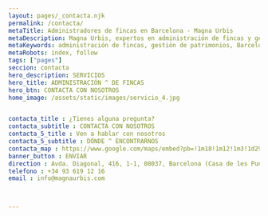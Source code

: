 ```yaml
---
layout: pages/_contacta.njk
permalink: /contacta/
metaTitle: Administradores de fincas en Barcelona - Magna Urbis
metaDescription: Magna Urbis, expertos en administración de fincas y gestión de patrimonios en Barcelona con más de 100 años de experiencia.
metaKeywords: administración de fincas, gestión de patrimonios, Barcelona, inmobiliaria, alquiler de viviendas
metaRobots: index, follow
tags: ["pages"]
seccion: contacta
hero_description: SERVICIOS
hero_title: ADMINISTRACIÓN ^ DE FINCAS 
hero_btn: CONTACTA CON NOSOTROS
home_image: /assets/static/images/servicio_4.jpg


contacta_title : ¿Tienes alguna pregunta? 
contacta_subtitle : CONTACTA CON NOSOTROS 
contacta_5_title : Ven a hablar con nosotros 
contacta_5_subtitle : DÓNDE ^ ENCONTRARNOS
contacta_map : https://www.google.com/maps/embed?pb=!1m18!1m12!1m3!1d2992.898683892382!2d2.1614165763079742!3d41.39800659533604!2m3!1f0!2f0!3f0!3m2!1i1024!2i768!4f13.1!3m3!1m2!1s0x12a4a294dae03357%3A0xae747d3d1080c597!2sCasa%20Les%20Punxes%20x%20Cloudworks!5e0!3m2!1ses!2ses!4v1725699856594!5m2!1ses!2ses 
banner_button : ENVIAR 
direction : Avda. Diagonal, 416, 1-1, 08037, Barcelona (Casa de les Punxes) 
telefono : +34 93 619 12 16 
email : info@magnaurbis.com 



---
```

